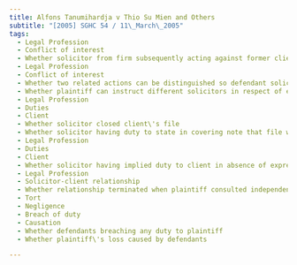```yaml
---
title: Alfons Tanumihardja v Thio Su Mien and Others 
subtitle: "[2005] SGHC 54 / 11\_March\_2005"
tags:
  - Legal Profession
  - Conflict of interest
  - Whether solicitor from firm subsequently acting against former client can advise such former client
  - Legal Profession
  - Conflict of interest
  - Whether two related actions can be distinguished so defendant solicitors can act for plaintiff in one action and not the other
  - Whether plaintiff can instruct different solicitors in respect of each action
  - Legal Profession
  - Duties
  - Client
  - Whether solicitor closed client\'s file
  - Whether solicitor having duty to state in covering note that file would be closed after payment of final bill
  - Legal Profession
  - Duties
  - Client
  - Whether solicitor having implied duty to client in absence of express instructions
  - Legal Profession
  - Solicitor-client relationship
  - Whether relationship terminated when plaintiff consulted independent legal advice due to conflict of interest
  - Tort
  - Negligence
  - Breach of duty
  - Causation
  - Whether defendants breaching any duty to plaintiff
  - Whether plaintiff\'s loss caused by defendants

---
```


